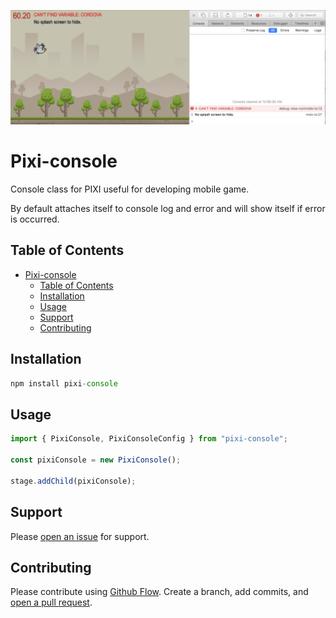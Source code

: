 ![](./img/example.png)

# Pixi-console

Console class for PIXI useful for developing mobile game.

By default attaches itself to console log and error and will show itself if error is occurred.

## Table of Contents

- [Pixi-console](#pixi-console)
    - [Table of Contents](#table-of-contents)
    - [Installation](#installation)
    - [Usage](#usage)
    - [Support](#support)
    - [Contributing](#contributing)

## Installation

```javascript
npm install pixi-console
```

## Usage

```javascript
import { PixiConsole, PixiConsoleConfig } from "pixi-console";

const pixiConsole = new PixiConsole();

stage.addChild(pixiConsole);
```

## Support

Please [open an issue](https://github.com/jkanchelov/pixi-console/issues/new) for support.

## Contributing

Please contribute using [Github Flow](https://guides.github.com/introduction/flow/). Create a branch, add commits, and [open a pull request](https://github.com/jkanchelov/pixi-console/compare/).

